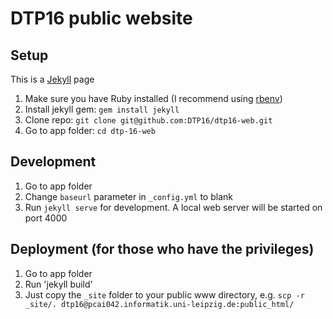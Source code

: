 # DTP16 public website

## Setup
This is a [Jekyll](http://jekyllrb.com/) page

1. Make sure you have Ruby installed (I recommend using [rbenv](http://rbenv.org/))
2. Install jekyll gem: `gem install jekyll`
3. Clone repo: `git clone git@github.com:DTP16/dtp16-web.git`
4. Go to app folder: `cd dtp-16-web`

## Development
1. Go to app folder
2. Change `baseurl` parameter in `_config.yml` to blank
3. Run `jekyll serve` for development. A local web server will be started on port 4000

## Deployment (for those who have the privileges)
1. Go to app folder
2. Run 'jekyll build'
3. Just copy the `_site` folder to your public www directory, 
e.g. `scp -r _site/. dtp16@pcai042.informatik.uni-leipzig.de:public_html/`

